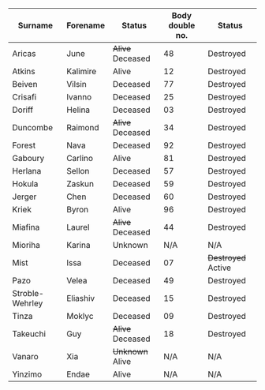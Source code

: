 Surname | Forename | Status | Body double no. | Status
-- | -- | -- | -- | --
Aricas|June|~~Alive~~ Deceased|48|Destroyed
Atkins|Kalimire|Alive|12|Destroyed|
Beiven|Vilsin|Deceased|77|Destroyed
Crisafi|Ivanno|Deceased|25|Destroyed
Doriff|Helina|Deceased|03|Destroyed
Duncombe|Raimond|~~Alive~~ Deceased|34|Destroyed
Forest|Nava|Deceased|92|Destroyed
Gaboury|Carlino|Alive|81|Destroyed
Herlana|Sellon|Deceased|57|Destroyed
Hokula|Zaskun|Deceased|59|Destroyed
Jerger|Chen|Deceased|60|Destroyed
Kriek|Byron|Alive|96|Destroyed
Miafina|Laurel|~~Alive~~ Deceased|44|Destroyed
Mioriha|Karina|Unknown|N/A|N/A
Mist|Issa|Deceased|07|~~Destroyed~~ Active
Pazo|Velea|Deceased|49|Destroyed
Stroble-Wehrley|Eliashiv|Deceased|15|Destroyed
Tinza|Moklyc|Deceased|09|Destroyed
Takeuchi|Guy|~~Alive~~ Deceased|18|Destroyed
Vanaro|Xia|~~Unknown~~ Alive|N/A|N/A
Yinzimo|Endae|Alive|N/A|N/A
